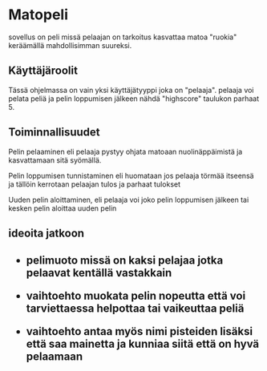 <h1> Matopeli </h1>
sovellus on peli missä pelaajan on tarkoitus kasvattaa matoa "ruokia" keräämällä mahdollisimman suureksi.


<h2> Käyttäjäroolit </h2>
Tässä ohjelmassa on vain yksi käyttäjätyyppi joka on "pelaaja". pelaaja voi pelata peliä ja pelin loppumisen jälkeen nähdä "highscore" taulukon parhaat 5.

<h2> Toiminnallisuudet </h2>
Pelin pelaaminen eli pelaaja pystyy ohjata matoaan nuolinäppäimistä ja kasvattamaan sitä syömällä.

Pelin loppumisen tunnistaminen eli huomataan jos pelaaja törmää itseensä ja tällöin kerrotaan pelaajan tulos ja parhaat tulokset

Uuden pelin aloittaminen, eli pelaaja voi joko pelin loppumisen jälkeen tai kesken pelin aloittaa uuden pelin


<h2> ideoita jatkoon <h2>

* pelimuoto missä on kaksi pelajaa jotka pelaavat kentällä vastakkain

* vaihtoehto muokata pelin nopeutta että voi tarviettaessa helpottaa tai vaikeuttaa peliä

* vaihtoehto antaa myös nimi pisteiden lisäksi että saa mainetta ja kunniaa siitä että on hyvä pelaamaan
